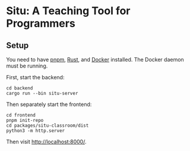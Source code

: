 # Situ: A Teaching Tool for Programmers

## Setup

You need to have [pnpm](https://pnpm.io/installation), [Rust](https://www.rust-lang.org/learn/get-started), and [Docker](https://docs.docker.com/desktop/#download-and-install) installed. The Docker daemon must be running.

First, start the backend:
```
cd backend
cargo run --bin situ-server
```

Then separately start the frontend:
```
cd frontend
pnpm init-repo
cd packages/situ-classroom/dist
python3 -m http.server
```

Then visit <http://localhost:8000/>.

